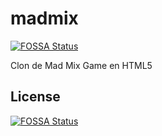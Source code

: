 # madmix
[![FOSSA Status](https://app.fossa.io/api/projects/git%2Bhttps%3A%2F%2Fgithub.com%2Fvii1%2Fmadmix.svg?type=shield)](https://app.fossa.io/projects/git%2Bhttps%3A%2F%2Fgithub.com%2Fvii1%2Fmadmix?ref=badge_shield)

Clon de Mad Mix Game en HTML5


## License
[![FOSSA Status](https://app.fossa.io/api/projects/git%2Bhttps%3A%2F%2Fgithub.com%2Fvii1%2Fmadmix.svg?type=large)](https://app.fossa.io/projects/git%2Bhttps%3A%2F%2Fgithub.com%2Fvii1%2Fmadmix?ref=badge_large)